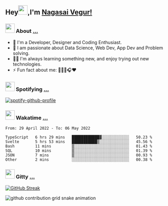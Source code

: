 ## Hey<img src="https://github.com/TheDudeThatCode/TheDudeThatCode/blob/master/Assets/Hi.gif" width="29px">,I'm [Nagasai Vegur!](https://nsvegur.me/)

### <img src="https://c.tenor.com/ftqs42Yna-oAAAAi/mochi-mochi-hello-white-mochi-mochi.gif" width="29px"> About [...](https://nsvegur.me/)

- 🔭 I'm a Developer, Designer and Coding Enthusiast.
- 🎲 I am passionate about Data Science, Web Dev, App Dev and Problem solving. 
- 👨‍💻 I'm always learning something new, and enjoy trying out new technologies.
- ⚡ Fun fact about me: 👨🏻‍💻🎧♥️

### <img src="https://c.tenor.com/HJvqN2i4Zs4AAAAi/milk-and-mocha-cute.gif" width="29px"> Spotifying [...](https://spotify-github-profile.vercel.app/api/view?uid=awb202e2k5avst93l65zp104s&redirect=true)

[![spotify-github-profile](https://spotify-github-profile.vercel.app/api/view?uid=awb202e2k5avst93l65zp104s&cover_image=true&theme=novatorem&bar_color=56a5fe&bar_color_cover=false)](https://spotify-github-profile.vercel.app/api/view?uid=awb202e2k5avst93l65zp104s&redirect=true)

### <img src="https://c.tenor.com/P5DB2iGAecsAAAAi/peach-cat.gif" width="29px"> Wakatime [...](https://wakatime.com/@NSVegur)

<!--START_SECTION:waka-->

```text
From: 29 April 2022 - To: 06 May 2022

TypeScript   6 hrs 29 mins   ████████████▓░░░░░░░░░░░░   50.23 %
Svelte       5 hrs 53 mins   ███████████▒░░░░░░░░░░░░░   45.56 %
Bash         11 mins         ▒░░░░░░░░░░░░░░░░░░░░░░░░   01.43 %
SQL          10 mins         ▒░░░░░░░░░░░░░░░░░░░░░░░░   01.39 %
JSON         7 mins          ▒░░░░░░░░░░░░░░░░░░░░░░░░   00.93 %
Other        2 mins          ░░░░░░░░░░░░░░░░░░░░░░░░░   00.38 %
```

<!--END_SECTION:waka-->

### <img src="https://c.tenor.com/C4t3cTtNBagAAAAi/quero.gif" width="29px"> Gitty [...](https://github.com/NSVEGUR?tab=repositories)

[![GitHub Streak](https://github-readme-streak-stats.herokuapp.com?user=NSVEGUR&theme=dark&hide_border=true&date_format=M%20j%5B%2C%20Y%5D&ring=57A6FF&fire=57A6FF&currStreakLabel=57A6FF&background=0F1017)]('https://github.com/NSVEGUR')

![github contribution grid snake animation](https://raw.githubusercontent.com/NSVEGUR/NSVEGUR/output/github-contribution-grid-snake.svg)
